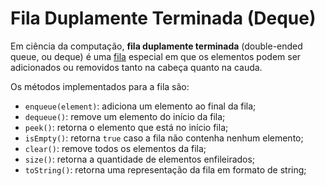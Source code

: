 # Fila Duplamente Terminada (Deque)

Em ciência da computação, **fila duplamente terminada** (double-ended queue, ou deque) é uma [fila](../queue/README.md) especial em que os elementos podem ser adicionados ou removidos tanto na cabeça quanto na cauda. 

Os métodos implementados para a fila são:
- `enqueue(element)`: adiciona um elemento ao final da fila;
- `dequeue()`: remove um elemento do início da fila;
- `peek()`: retorna o elemento que está no início fila;
- `isEmpty()`: retorna `true` caso a fila não contenha nenhum elemento;  
- `clear()`: remove todos os elementos da fila;
- `size()`: retorna a quantidade de elementos enfileirados; 
- `toString()`: retorna uma representação da fila em formato de string;